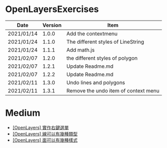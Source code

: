 # OpenLayersExercises

Date          | Version  | Item
------------  | -------  | ---  
2021/01/14    |  1.0.0   |  Add the contextmenu 
2021/01/24    |  1.1.0   |  The different styles of LineString 
2021/01/24    |  1.1.1   |  Add math.js 
2021/02/07    |  1.2.0   |  the different styles of polygon
2021/02/07    |  1.2.1   |  Update Readme.md
2021/02/07    |  1.2.2   |  Update Readme.md
2021/02/11    |  1.3.0   |  Undo lines and polygons
2021/02/11    |  1.3.1   |  Remove the undo item of context menu

# Medium

- [[OpenLayers] 實作右鍵選單](https://medium.com/c-shan/openlayers-%E5%AF%A6%E4%BD%9C%E5%8F%B3%E9%8D%B5%E9%81%B8%E5%96%AE-1170949a814)
- [[OpenLayers] 線可以有幾種類型](https://medium.com/c-shan/openlayers-%E7%B7%9A%E5%8F%AF%E4%BB%A5%E6%9C%89%E5%B9%BE%E7%A8%AE%E9%A1%9E%E5%9E%8B-6fca052db5d4)
- [[OpenLayers] 面可以有幾種樣式](https://medium.com/c-shan/openlayers-%E9%9D%A2%E5%8F%AF%E4%BB%A5%E6%9C%89%E5%B9%BE%E7%A8%AE%E6%A8%A3%E5%BC%8F-2c7d6b1d664b)
